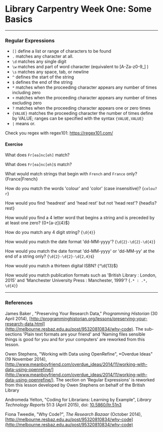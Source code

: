 # Library Carpentry Week One: Some Basics

_____
### Regular Expressions

- `[]` define a list or range of characters to be found
- `.` matches any character at all.
- `\d` matches any single digit
- `\w` matches and part of word character (equivalent to [A-Za-z0-9_] )
- `\s` matches any space, tab, or newline
- `^` defines the start of the string
- `$` defines the end of the string
- `*` matches when the proceeding character appears any number of times including zero
- `+` matches when the proceeding character appears any number of times excluding zero
- `?` matches when the proceeding character appears one or zero times
- `{VALUE}` matches the proceeding character the number of times define by VALUE; ranges can be specified with the syntax `{VALUE,VALUE}`
- `|` means or.

Check you regex with regex101: https://regex101.com/

#### Exercise

What does `Fr[ea]nc[eh]` match?

What does `Fr[ea]nc[eh]$` match?

What would match strings that begin with `French` and `France` only? {France|French}

How do you match the words 'colour' and 'color' (case insensitive)? {`colou?r`}

How would you find 'headrest' and 'head rest' but not 'head  rest'? {head\s?rest}

How would you find a 4 letter word that begins a string and is preceded by at least one zero? {0+[a-z]{4}$}

How do you match any 4 digit string? {`\d{4}`}

How would you match the date format 'dd-MM-yyyy'? {`\d{2}-\d{2}-\d{4}`}

How would you match the date format 'dd-MM-yyyy' or 'dd-MM-yy' at the end of a string only? {`\d{2}-\d{2}-\d{2,4}$`}

How would you match a thirteen digital ISBN? {^\d{13}$}

How would you match publication formats such as 'British Library : London, 2015' and 'Manchester University Press : Manchester, 1999'?  {`.* : .*, \d{4}`}

_____
### References

James Baker , "Preserving Your Research Data," *Programming Historian* (30 April 2014), [http://programminghistorian.org/lessons/preserving-your-research-data.html](http://melbourne.resbaz.edu.au/post/95320810834/why-code). The sub-sections 'Plain text formats are your friend' and  'Naming files sensible things is good for you and for your computers' are reworked from this lesson.

Owen Stephens, "Working with Data using OpenRefine", *Overdue Ideas" (19 November 2014), [http://www.meanboyfriend.com/overdue_ideas/2014/11/working-with-data-using-openrefine/](http://www.meanboyfriend.com/overdue_ideas/2014/11/working-with-data-using-openrefine/). The section on 'Regular Expressions' is reworked from this lesson developed by Owen Stephens on behalf of the British Library

Andromeda Yelton, "Coding for Librarians: Learning by Example", *Library Technology Reports* 51:3 (April 2015), doi: [10.5860/ltr.51n3](http://dx.doi.org/10.5860/ltr.51n3)

Fiona Tweedie, "Why Code?", *The Research Bazaar* (October 2014), [http://melbourne.resbaz.edu.au/post/95320810834/why-code](http://melbourne.resbaz.edu.au/post/95320810834/why-code)
